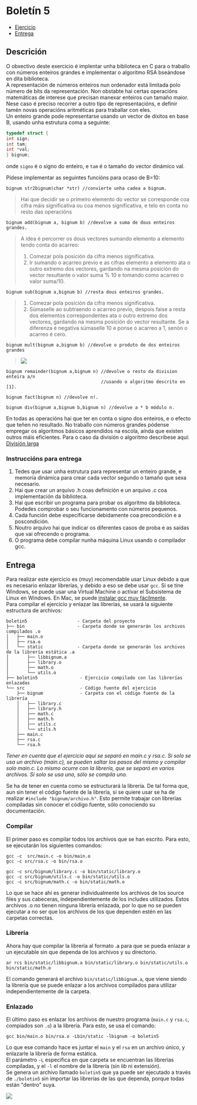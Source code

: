# Boletín 5

- [Ejercicio](#descrición)
- [Entrega](#entrega)

## Descrición
O obxectivo deste exercicio é implentar unha biblioteca en C para o traballo con números enteiros grandes e
implementar o algoritmo RSA bseándose en dita biblioteca.  
A representación de números enteiros nun ordenador está limitada polo número de bits da representación.
Non obstabte hai certas operacións matemáticas de interese que precisan manexar enteiros cun tamaño
maior. Nese caso é preciso recorrer a outro tipo de representacións, e definir tamén novas operacións
aritméticas para traballar con eles.  
Un enteiro grande pode representarse usando un vector de díxitos en base B, usando unha estrutura coma
a seguinte:
```c
typedef struct {
int sign;
int tam;
int *val;
} bignum;
```
onde `signo` é o signo do enteiro, e `tam` é o tamaño do vector dinámico val.

Pídese implementar as seguintes funcións para ocaso de B=10:

```
bignum str2bignum(char *str) //convierte unha cadea a bignum.
```
> Hai que decidir se o primeiro elemento do vector se corresponde coa cifra máis significativa ou coa menos
significativa, e telo en conta no resto das operacións


```
bignum add(bignum a, bignum b) //devolve a suma de dous enteiros grandes.
```
> A idea é percorrer os dous vectores sumando elemento a elemento tendo conta do acarreo:
> 1) Comezar pola posición da cifra menos significativa.  
> 2) Ir sumando o acarreo previo e as cifras elemento a elemento ata o outro extremo dos vectores, gardando
na mesma posición do vector resultante o valor suma % 10 e tomando como acarreo o valor suma/10.

```
bignum sub(bignum a,bignum b) //resta dous enteiros grandes.
```
> 1) Comezar pola posición da cifra menos significativa.  
> 2) Súmaselle ao subtraendo o acarreo previo, despois faise a resta dos elementos correspondentes ata o
outro extremo dos vectores, gardando na mesma posición do vector resultante. Se a diferenza é negativa
súmaselle 10 e ponse o acarreo a 1, senón o acarreo é cero.

```
bignum mult(bignum a,bignum b) //devolve o produto de dos enteiros grandes
```
> ![](https://i.imgur.com/5kZr6T8.png)

```
bignum remainder(bignum a,bignum n) //devolve o resto da division enteira a/n
                                    //usando o algoritmo descrito en [1].
```

```
bignum fact(bignum n) //devolve n!.
```

```
bignum div(bignum a,bignum b,bignum n) //devolve a * b módulo n.
```

En todas as operacións hai que ter en conta o signo dos enteiros, e o efecto que teñen no resultado. No
traballo con números grandes pódense empregar os algoritmos básicos aprendidos na escola, aínda que
existen outros máis eficientes. Para o caso da división o algoritmo descríbese aquí:  
[División larga](https://es.wikipedia.org/wiki/Divisi%C3%B3n_larga)

### Instruccións para entrega
1. Tedes que usar unha estrutura para representar un enteiro grande, e memoria dinámica para crear
cada vector segundo o tamaño que sexa necesario.
2. Hai que crear un arquivo .h coas definición e un arquivo .c coa implementación da biblioteca.
3. Hai que escribir un programa para probar os algoritmo da biblioteca. Podedes comprobar o seu
funcionamento con números pequenos.
4. Cada función debe especificarse debidamente coa precondición e a poscondición.
5. Noutro arquivo hai que indicar os diferentes casos de proba e as saídas que vai ofrecendo o
programa.
6. O programa debe compilar nunha máquina Linux usando o compilador gcc.

## Entrega
Para realizar este ejercicio es (muy) recomendable usar Linux debido a que es necesario
enlazar librerías, y debido a eso se debe usar `gcc`. Si se tine Windows, se puede usar una
Virtual Machine o activar el Subsistema de Linux en Windows. En Mac, se puede [instalar gcc muy
fácilmente](https://www.mkyong.com/mac/how-to-install-gcc-compiler-on-mac-os-x/).  
Para compilar el ejercicio y enlazar las librerías, se usará la siguiente estructura de archivos:

```
boletin5                   - Carpeta del proyecto
├── bin                    - Carpeta donde se generarán los archivos compilados .o
│   ├── main.o             
│   ├── rsa.o
│   └── static             - Carpeta donde se generarán los archivos de la librería estática .a
│       ├── libbignum.a
│       ├── library.o
│       ├── math.o
│       └── utils.o
├── boletin5                - Ejercicio compilado con las librerías enlazadas
└── src                     - Código fuente del ejercicio
    ├── bignum              - Carpeta con el código fuente de la librería
    │   ├── library.c
    │   ├── library.h
    │   ├── math.c
    │   ├── math.h
    │   ├── utils.c
    │   └── utils.h
    ├── main.c
    ├── rsa.c
    └── rsa.h
```

_Tener en cuenta que el ejercicio aquí se separó en main.c y rsa.c. Si solo se usa un archivo (main.c), se pueden saltar
los pasos del mismo y compilar solo main.c._
_Lo mismo ocurre con la librería, que se separó en varios archivos. Sí solo se usa uno, sólo se compila uno._

Se ha de tener en cuenta como se estructurará la librería. De tal forma que, aun sin tener el código fuente de la librería,
si se quiere usar se ha de realizar `#include "bignum/archivo.h"`.
Esto permite trabajar con librerías compiladas sin conocer el código fuente, sólo conociendo su documentación.

### Compilar
El primer paso es compilar todos los archivos que se han escrito. Para esto, se ejecutarán los siguientes comandos:

```
gcc -c  src/main.c -o bin/main.o
gcc -c src/rsa.c -o bin/rsa.o

gcc -c src/bignum/library.c -o bin/static/library.o
gcc -c src/bignum/utils.c -o bin/static/utils.o
gcc -c src/bignum/math.c -o bin/static/math.o
```

Lo que se hace ahí es generar individualmente los archivos de los source files y sus cabeceras, independientemente de
los includes utilizados. Estos archivos .o no tienen ninguna librería enlazada, por lo que no se pueden ejecutar a no
ser que los archivos de los que dependen estén en las carpetas correctas.  

### Librería
Ahora hay que compilar la librería al formato .a para que se pueda enlazar a un ejecutable sin que dependa de los
archivos y su directorio.

```
ar rcs bin/static/libbignum.a bin/static/library.o bin/static/utils.o bin/static/math.o
```

El comando generará el archivo `bin/static/libbignum.a`, que viene siendo la librería que se puede enlazar a los archivos
compilados para utilizar independientemente de la carpeta.

### Enlazado
El último paso es enlazar los archivos de nuestro programa (`main.c` y `rsa.c`, compiados son `.o`) a la librería. Para
esto, se usa el comando:

```
gcc bin/main.o bin/rsa.o -Lbin/static -lbignum -o boletin5
``` 

Lo que ese comando hace es juntar el `main` y el `rsa` en un archivo único, y enlazarle la librería de forma estática.  
El parámetro `-L` especifica en que carpeta se encuentran las librerías compiladas, y el `-l` el nombre de la librería (sin
_lib_ ni extensión).  
Se genera un archivo llamado `boletin5` que ya puede ser ejecutado a través de `./boletin5` sin importar las librerías de
las que dependa, porque todas están "dentro" suya.

![](https://i.imgur.com/9atTsb5.png)
